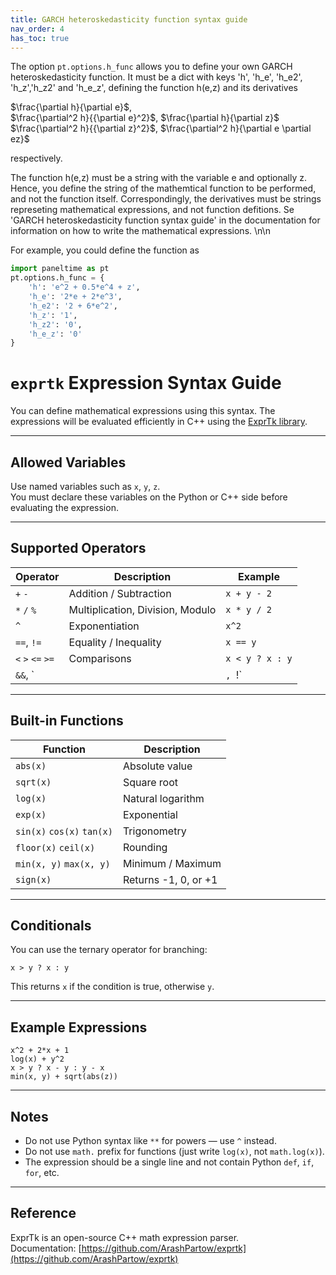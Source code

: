 ```yaml
---
title: GARCH heteroskedasticity function syntax guide
nav_order: 4
has_toc: true
---
```

The option `pt.options.h_func` allows you to define your own GARCH heteroskedasticity function. It must be a dict with keys 
 'h', 'h\_e', 'h\_e2', 'h\_z','h\_z2' and 'h\_e\_z', defining the function h(e,z) and 
its derivatives 

$\frac{\partial h}{\partial e}$,  
$\frac{\partial^2 h}{{\partial e}^2}$,
$\frac{\partial h}{\partial z}$
$\frac{\partial^2 h}{{\partial z}^2}$, 
$\frac{\partial^2 h}{\partial e \partial ez}$ 


respectively. 

The function h(e,z) must be a string with the variable e and optionally z. 
Hence, you define the string of the mathemtical function to be performed, and 
not the function itself. Correspondingly, the derivatives must be strings represeting mathematical expressions, 
and not function defitions. Se 'GARCH heteroskedasticity function syntax guide' in the documentation for information
on how to write the mathematical expressions. \n\n

For example, you could define the function as

```python
import paneltime as pt
pt.options.h_func = {
	'h': 'e^2 + 0.5*e^4 + z',
	'h_e': '2*e + 2*e^3',
	'h_e2': '2 + 6*e^2',
	'h_z': '1',
	'h_z2': '0',
	'h_e_z': '0'
}
``` 


# `exprtk` Expression Syntax Guide

You can define mathematical expressions using this syntax. The expressions will be evaluated efficiently in C++ using the [ExprTk library](https://github.com/ArashPartow/exprtk).

---

## Allowed Variables

Use named variables such as `x`, `y`, `z`.  
You must declare these variables on the Python or C++ side before evaluating the expression.

---

## Supported Operators

| Operator      | Description              | Example           |
|---------------|--------------------------|-------------------|
| `+` `-`       | Addition / Subtraction   | `x + y - 2`       |
| `*` `/` `%`   | Multiplication, Division, Modulo | `x * y / 2` |
| `^`           | Exponentiation           | `x^2`             |
| `==`, `!=`    | Equality / Inequality    | `x == y`          |
| `<` `>` `<=` `>=` | Comparisons         | `x < y ? x : y`   |
| `&&`, `||`, `!` | Logical AND, OR, NOT  | `x > 0 && y > 0`  |

---

## Built-in Functions

| Function      | Description              |
|---------------|--------------------------|
| `abs(x)`      | Absolute value           |
| `sqrt(x)`     | Square root              |
| `log(x)`      | Natural logarithm        |
| `exp(x)`      | Exponential              |
| `sin(x)` `cos(x)` `tan(x)` | Trigonometry |
| `floor(x)` `ceil(x)` | Rounding          |
| `min(x, y)` `max(x, y)` | Minimum / Maximum |
| `sign(x)`     | Returns -1, 0, or +1     |

---

## Conditionals

You can use the ternary operator for branching:

```text
x > y ? x : y
```

This returns `x` if the condition is true, otherwise `y`.

---

## Example Expressions

```text
x^2 + 2*x + 1
log(x) + y^2
x > y ? x - y : y - x
min(x, y) + sqrt(abs(z))
```

---

## Notes

- Do not use Python syntax like `**` for powers — use `^` instead.
- Do not use `math.` prefix for functions (just write `log(x)`, not `math.log(x)`).
- The expression should be a single line and not contain Python `def`, `if`, `for`, etc.


---

## Reference

ExprTk is an open-source C++ math expression parser.  
Documentation: [https://github.com/ArashPartow/exprtk](https://github.com/ArashPartow/exprtk)

